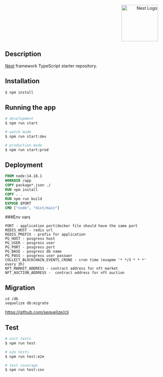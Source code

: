 <p align="right">
  <a href="http://nestjs.com/" target="blank"><img src="https://nestjs.com/img/logo_text.svg" width="120" alt="Nest Logo" /></a>
</p>

## Description

[Nest](https://github.com/nestjs/nest) framework TypeScript starter repository.

## Installation

```bash
$ npm install
```

## Running the app

```bash
# development
$ npm run start

# watch mode
$ npm run start:dev

# production mode
$ npm run start:prod
```

## Deployment

```Dockerfile
FROM node:14.18.1
WORKDIR /app
COPY package*.json ./
RUN npm install
COPY . .
RUN npm run build
EXPOSE $PORT
CMD ["node", "dist/main"]
```

###Env vars
```
PORT - application port(docker file should have the same port
REDIS_HOST - redis url
REDIS_PREFIX - prefix for application
PG_HOST - posgress host
PG_USER - posgress user
PG_PORT - posgress port
PG_BASE - posgress db name
PG_PASS - posgress user passwor
COLLECT_BLOCKCHAIN_EVENTS_CRONE - cron time (exapme '* */3 * * *' every 3h)
NFT_MARKET_ADDRESS - contract address for nft market
NFT_AUCTION_ADDRESS -  contract address for nft auction
```

## Migration
```
cd /db
sequelize db:migrate
```
https://github.com/sequelize/cli

## Test

```bash
# unit tests
$ npm run test

# e2e tests
$ npm run test:e2e

# test coverage
$ npm run test:cov
```
